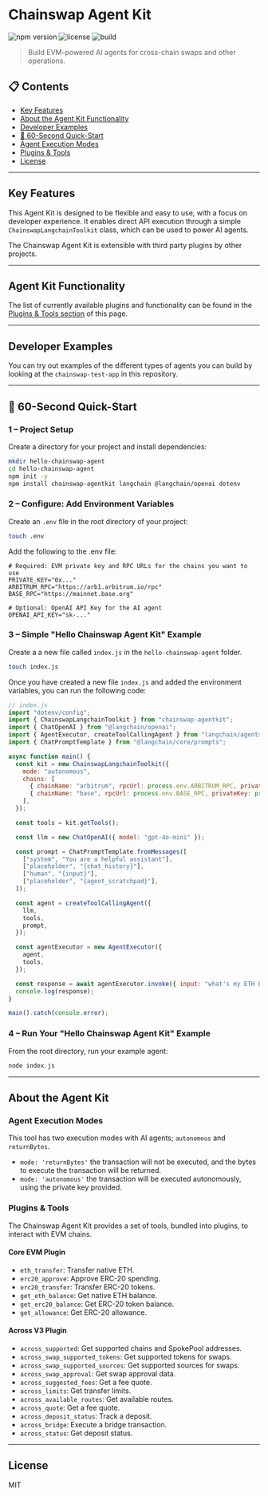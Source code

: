 # Chainswap Agent Kit

![npm version](https://badgen.net/npm/v/chainswap-agentkit)
![license](https://badgen.net/github/license/g-tor/chainswap-agentkit)
![build](https://badgen.net/github/checks/g-tor/chainswap-agentkit)

> Build EVM-powered AI agents for cross-chain swaps and other operations.

## 📋 Contents

- [Key Features](#key-features)
- [About the Agent Kit Functionality](#agent-kit-functionality)
- [Developer Examples](#developer-examples)
- [🚀 60-Second Quick-Start](#-60-second-quick-start)
- [Agent Execution Modes](#agent-execution-modes)
- [Plugins & Tools](#plugins--tools)
- [License](#license)

---

## Key Features

This Agent Kit is designed to be flexible and easy to use, with a focus on developer experience. It enables direct API execution through a simple `ChainswapLangchainToolkit` class, which can be used to power AI agents.

The Chainswap Agent Kit is extensible with third party plugins by other projects.

---

## Agent Kit Functionality

The list of currently available plugins and functionality can be found in the [Plugins & Tools section](#plugins--tools) of this page.

---

## Developer Examples

You can try out examples of the different types of agents you can build by looking at the `chainswap-test-app` in this repository.

---

## 🚀 60-Second Quick-Start

### 1 – Project Setup

Create a directory for your project and install dependencies:

```bash
mkdir hello-chainswap-agent
cd hello-chainswap-agent
npm init -y
npm install chainswap-agentkit langchain @langchain/openai dotenv
```

### 2 – Configure: Add Environment Variables

Create an `.env` file in the root directory of your project:

```bash
touch .env
```

Add the following to the .env file:

```env
# Required: EVM private key and RPC URLs for the chains you want to use
PRIVATE_KEY="0x..."
ARBITRUM_RPC="https://arb1.arbitrum.io/rpc"
BASE_RPC="https://mainnet.base.org"

# Optional: OpenAI API Key for the AI agent
OPENAI_API_KEY="sk-..."
```

### 3 – Simple "Hello Chainswap Agent Kit" Example

Create a a new file called `index.js` in the `hello-chainswap-agent` folder.

```bash
touch index.js
```

Once you have created a new file `index.js` and added the environment variables, you can run the following code:

```javascript
// index.js
import "dotenv/config";
import { ChainswapLangchainToolkit } from "chainswap-agentkit";
import { ChatOpenAI } from "@langchain/openai";
import { AgentExecutor, createToolCallingAgent } from "langchain/agents";
import { ChatPromptTemplate } from "@langchain/core/prompts";

async function main() {
  const kit = new ChainswapLangchainToolkit({
    mode: "autonomous",
    chains: [
      { chainName: "arbitrum", rpcUrl: process.env.ARBITRUM_RPC, privateKey: process.env.PRIVATE_KEY },
      { chainName: "base", rpcUrl: process.env.BASE_RPC, privateKey: process.env.PRIVATE_KEY },
    ],
  });

  const tools = kit.getTools();

  const llm = new ChatOpenAI({ model: "gpt-4o-mini" });

  const prompt = ChatPromptTemplate.fromMessages([
    ["system", "You are a helpful assistant"],
    ["placeholder", "{chat_history}"],
    ["human", "{input}"],
    ["placeholder", "{agent_scratchpad}"],
  ]);

  const agent = createToolCallingAgent({
    llm,
    tools,
    prompt,
  });

  const agentExecutor = new AgentExecutor({
    agent,
    tools,
  });

  const response = await agentExecutor.invoke({ input: "what's my ETH balance on arbitrum?" });
  console.log(response);
}

main().catch(console.error);
```

### 4 – Run Your "Hello Chainswap Agent Kit" Example

From the root directory, run your example agent:

```bash
node index.js
```

---

## About the Agent Kit

### Agent Execution Modes

This tool has two execution modes with AI agents; `autonomous` and `returnBytes`.

- `mode: 'returnBytes'` the transaction will not be executed, and the bytes to execute the transaction will be returned.
- `mode: 'autonomous'` the transaction will be executed autonomously, using the private key provided.

### Plugins & Tools

The Chainswap Agent Kit provides a set of tools, bundled into plugins, to interact with EVM chains.

#### Core EVM Plugin

- `eth_transfer`: Transfer native ETH.
- `erc20_approve`: Approve ERC-20 spending.
- `erc20_transfer`: Transfer ERC-20 tokens.
- `get_eth_balance`: Get native ETH balance.
- `get_erc20_balance`: Get ERC-20 token balance.
- `get_allowance`: Get ERC-20 allowance.

#### Across V3 Plugin

- `across_supported`: Get supported chains and SpokePool addresses.
- `across_swap_supported_tokens`: Get supported tokens for swaps.
- `across_swap_supported_sources`: Get supported sources for swaps.
- `across_swap_approval`: Get swap approval data.
- `across_suggested_fees`: Get a fee quote.
- `across_limits`: Get transfer limits.
- `across_available_routes`: Get available routes.
- `across_quote`: Get a fee quote.
- `across_deposit_status`: Track a deposit.
- `across_bridge`: Execute a bridge transaction.
- `across_status`: Get deposit status.

---

## License

MIT

